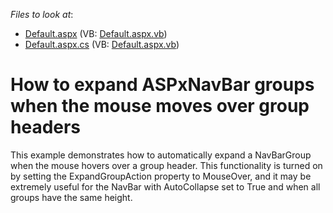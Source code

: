 <!-- default file list -->
*Files to look at*:

* [Default.aspx](./CS/WebSite/Default.aspx) (VB: [Default.aspx.vb](./VB/WebSite/Default.aspx.vb))
* [Default.aspx.cs](./CS/WebSite/Default.aspx.cs) (VB: [Default.aspx.vb](./VB/WebSite/Default.aspx.vb))
<!-- default file list end -->
# How to expand ASPxNavBar groups when the mouse moves over group headers


<p>This example demonstrates how to automatically expand a NavBarGroup when the mouse hovers over a group header. This functionality is turned on by setting the ExpandGroupAction property to MouseOver, and it may be extremely useful for the NavBar with AutoCollapse set to True and when all groups have the same height.</p>

<br/>


